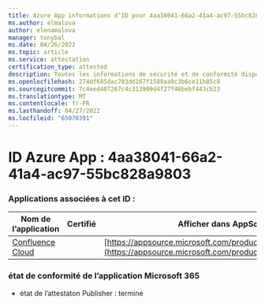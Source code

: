 ```yaml
---
title: Azure App informations d’ID pour 4aa38041-66a2-41a4-ac97-55bc828a9803
ms.author: elmalova
author: elenamalova
manager: tonybal
ms.date: 04/26/2022
ms.topic: article
ms.service: attestation
certification_type: attested
description: Toutes les informations de sécurité et de conformité disponibles pour 4aa38041-66a2-41a4-ac97-55bc828a9803.
ms.openlocfilehash: 274df685dac703dd167f1589aa9c3b6ce11b85c8
ms.sourcegitcommit: 7c4eed407267c4c313909d4f27f46bebf443cb23
ms.translationtype: MT
ms.contentlocale: fr-FR
ms.lasthandoff: 04/27/2022
ms.locfileid: "65070391"
---
```

# <a name="azure-app-id-4aa38041-66a2-41a4-ac97-55bc828a9803"></a>ID Azure App : 4aa38041-66a2-41a4-ac97-55bc828a9803


### <a name="apps-associated-with-this-id"></a>Applications associées à cet ID :
| **Nom de l’application** | **Certifié** | **Afficher dans AppSource** |
|--------------|---------------|-----------------------|
| [Confluence Cloud](../forward/WA200003113.md) |  | [https://appsource.microsoft.com/product/office/WA200003113](https://appsource.microsoft.com/product/office/WA200003113) |

### <a name="microsoft-365-app-compliance-status"></a>état de conformité de l’application Microsoft 365
- état de l’attestaton Publisher : terminé
